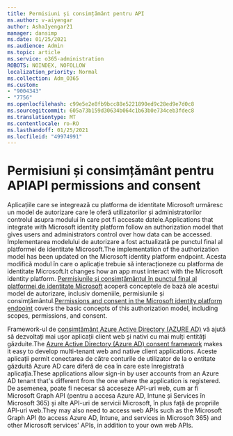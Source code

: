```yaml
---
title: Permisiuni și consimțământ pentru API
ms.author: v-aiyengar
author: AshaIyengar21
manager: dansimp
ms.date: 01/25/2021
ms.audience: Admin
ms.topic: article
ms.service: o365-administration
ROBOTS: NOINDEX, NOFOLLOW
localization_priority: Normal
ms.collection: Adm_O365
ms.custom:
- "9004343"
- "7756"
ms.openlocfilehash: c99e5e2e8fb9bcc88e5221890ed9c28ed9e7d0c8
ms.sourcegitcommit: 605a73b159d30634b064c1b63b0e734ceb3fdec8
ms.translationtype: MT
ms.contentlocale: ro-RO
ms.lasthandoff: 01/25/2021
ms.locfileid: "49974991"
---
```

# <a name="api-permissions-and-consent"></a><span data-ttu-id="327f0-102">Permisiuni și consimțământ pentru API</span><span class="sxs-lookup"><span data-stu-id="327f0-102">API permissions and consent</span></span>

<span data-ttu-id="327f0-103">Aplicațiile care se integrează cu platforma de identitate Microsoft urmăresc un model de autorizare care le oferă utilizatorilor și administratorilor controlul asupra modului în care pot fi accesate datele.</span><span class="sxs-lookup"><span data-stu-id="327f0-103">Applications that integrate with Microsoft identity platform follow an authorization model that gives users and administrators control over how data can be accessed.</span></span> <span data-ttu-id="327f0-104">Implementarea modelului de autorizare a fost actualizată pe punctul final al platformei de identitate Microsoft.</span><span class="sxs-lookup"><span data-stu-id="327f0-104">The implementation of the authorization model has been updated on the Microsoft identity platform endpoint.</span></span> <span data-ttu-id="327f0-105">Acesta modifică modul în care o aplicație trebuie să interacționeze cu platforma de identitate Microsoft.</span><span class="sxs-lookup"><span data-stu-id="327f0-105">It changes how an app must interact with the Microsoft identity platform.</span></span> <span data-ttu-id="327f0-106">[Permisiunile și consimțământul în punctul final al platformei de identitate Microsoft](https://docs.microsoft.com/azure/active-directory/develop/v2-permissions-and-consent) acoperă conceptele de bază ale acestui model de autorizare, inclusiv domeniile, permisiunile și consimțământul.</span><span class="sxs-lookup"><span data-stu-id="327f0-106">[Permissions and consent in the Microsoft identity platform endpoint](https://docs.microsoft.com/azure/active-directory/develop/v2-permissions-and-consent) covers the basic concepts of this authorization model, including scopes, permissions, and consent.</span></span>

<span data-ttu-id="327f0-107">Framework-ul de [consimțământ Azure Active Directory (AZURE AD)](https://docs.microsoft.com/azure/active-directory/develop/consent-framework) vă ajută să dezvoltați mai ușor aplicații client web și nativi cu mai mulți entități găzduite.</span><span class="sxs-lookup"><span data-stu-id="327f0-107">The [Azure Active Directory (Azure AD) consent framework](https://docs.microsoft.com/azure/active-directory/develop/consent-framework) makes it easy to develop multi-tenant web and native client applications.</span></span> <span data-ttu-id="327f0-108">Aceste aplicații permit conectarea de către conturile de utilizator de la o entitate găzduită Azure AD care diferă de cea în care este înregistrată aplicația.</span><span class="sxs-lookup"><span data-stu-id="327f0-108">These applications allow sign-in by user accounts from an Azure AD tenant that's different from the one where the application is registered.</span></span> <span data-ttu-id="327f0-109">De asemenea, poate fi necesar să acceseze API-uri web, cum ar fi Microsoft Graph API (pentru a accesa Azure AD, Intune și Services în Microsoft 365) și alte API-uri de servicii Microsoft, în plus față de propriile API-uri web.</span><span class="sxs-lookup"><span data-stu-id="327f0-109">They may also need to access web APIs such as the Microsoft Graph API (to access Azure AD, Intune, and services in Microsoft 365) and other Microsoft services' APIs, in addition to your own web APIs.</span></span>

